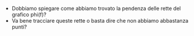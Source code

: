 - Dobbiamo spiegare come abbiamo trovato la pendenza delle rette del grafico phi(f)?
- Va bene tracciare queste rette o basta dire che non abbiamo abbastanza punti?